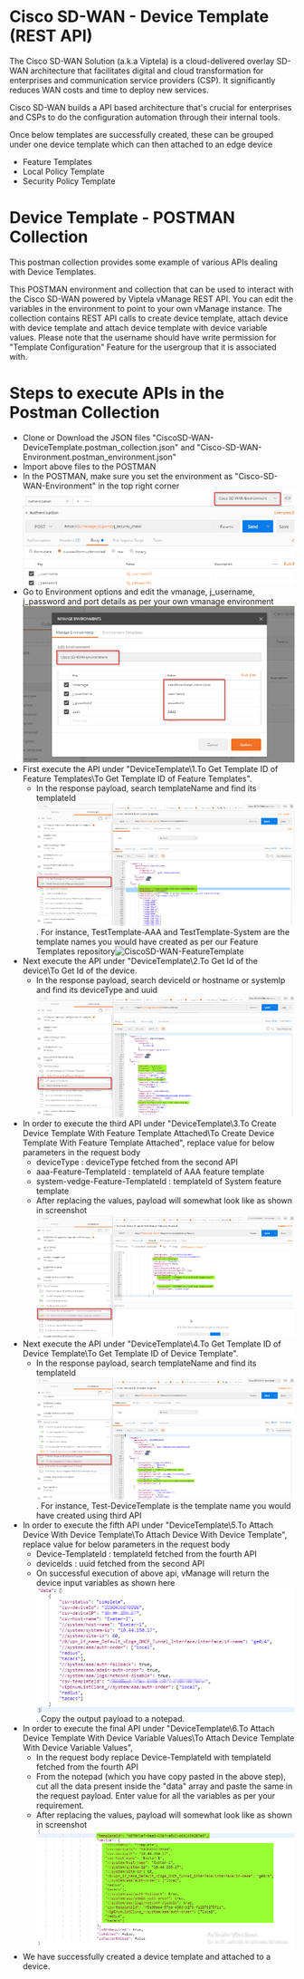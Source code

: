 # Cisco SD-WAN - Device Template (REST API)
The Cisco SD-WAN Solution (a.k.a Viptela) is a cloud-delivered overlay SD-WAN architecture that facilitates digital and cloud transformation for enterprises and communication service providers (CSP). It significantly reduces WAN costs and time to deploy new services.

Cisco SD-WAN builds a API based architecture that's crucial for enterprises and CSPs to do the configuration automation through their internal tools.

Once below templates are successfully created,  these can be grouped under one device template which can then attached to an edge device

* Feature Templates
* Local Policy Template
* Security Policy Template

# Device Template - POSTMAN Collection
This postman collection provides some example of various APIs dealing with Device Templates.

This POSTMAN environment and collection that can be used to interact with the Cisco SD-WAN powered by Viptela vManage REST API. You can edit the variables in the environment to point to your own vManage instance. The collection contains REST API calls to create device template, attach device with device template and attach device template with device variable values. Please note that the username should have write permission for "Template Configuration" Feature for the usergroup that it is associated with.

# Steps to execute APIs in the Postman Collection
* Clone or Download the JSON files "CiscoSD-WAN-DeviceTemplate.postman_collection.json" and "Cisco-SD-WAN-Environment.postman_environment.json"  
* Import above files to the POSTMAN  
* In the POSTMAN, make sure you set the environment as "Cisco-SD-WAN-Environment" in the top right corner![SelectEnvDetails](https://github.com/SaravananRamanathan25/Cisco-SD-WAN-Device-Templates/blob/master/Images/SelectEnvDetails-Postman.png)
* Go to Environment options and edit the vmanage, j_username, j_password and port details as per your own vmanage environment![EditEnvDetails](https://github.com/SaravananRamanathan25/Cisco-SD-WAN-Device-Templates/blob/master/Images/UpdateEnvDetails_Postman.png)
* First execute the API under "DeviceTemplate\1.To Get Template ID of Feature Templates\To Get Template ID of Feature Templates".
  * In the response payload, search templateName and find its templateId![SearchFeatureTemplateId](https://github.com/SaravananRamanathan25/Cisco-SD-WAN-Device-Templates/blob/master/Images/SearchFeatureTemplateId.png). For instance, TestTemplate-AAA and TestTemplate-System are the template names you would have created as per our Feature Templates repository![CiscoSD-WAN-FeatureTemplate](https://github.com/SaravananRamanathan25/CiscoSD-WAN-FeatureTemplate)
* Next execute the API under "DeviceTemplate\2.To Get Id of the device\To Get Id of the device.
  * In the response payload, search deviceId or hostname or systemIp and find its deviceType and uuid![SearchDeviceDetails](https://github.com/SaravananRamanathan25/Cisco-SD-WAN-Device-Templates/blob/master/Images/SearchDeviceDetails.png)
* In order to execute the third API under "DeviceTemplate\3.To Create Device Template With Feature Template Attached\To Create Device Template With Feature Template Attached", replace value for below parameters in the request body 
  * deviceType : deviceType fetched from the second API
  * aaa-Feature-TemplateId : templateId of AAA feature template
  * system-vedge-Feature-TemplateId : templateId of System feature template
  * After replacing the values, payload will somewhat look like as shown in screenshot![SampleCreateDeviceTemplatePayload](https://github.com/SaravananRamanathan25/Cisco-SD-WAN-Device-Templates/blob/master/Images/SampleCreateDeviceTemplatePayload.png) 
* Next execute the API under "DeviceTemplate\4.To Get Template ID of Device Template\To Get Template ID of Device Template".
  * In the response payload, search templateName and find its templateId![SearchDeviceTemplateId](https://github.com/SaravananRamanathan25/Cisco-SD-WAN-Device-Templates/blob/master/Images/SearchDeviceTemplateId.png). For instance, Test-DeviceTemplate is the template name you would have created using  third API	
* In order to execute the fifth API under "DeviceTemplate\5.To Attach Device With Device Template\To Attach Device With Device Template", replace value for below parameters in the request body 
  * Device-TemplateId : templateId fetched from the fourth API
  * deviceIds : uuid fetched from the second API
  * On successful execution of above api, vManage will return the device input variables as shown here![SampleAttachDevicewithDeviceTemplateOutput](https://github.com/SaravananRamanathan25/Cisco-SD-WAN-Device-Templates/blob/master/Images/SampleAttachDevicewithDeviceTemplateOutput.png). 
Copy the output payload to a notepad.	
* In order to execute the final API under "DeviceTemplate\6.To Attach Device Template With Device Variable Values\To Attach Device Template With Device Variable Values", 
  * In the request body replace Device-TemplateId with templateId fetched from the fourth API
  * From the notepad (which you have copy pasted in the above step), cut all the data present inside the "data" array and paste the same in the request payload. Enter value for all the variables as per your requirement.
  * After replacing the values, payload will somewhat look like as shown in screenshot![SampleAttachDeviceTemplatewithDeviceVariableValuesPayload](https://github.com/SaravananRamanathan25/Cisco-SD-WAN-Device-Templates/blob/master/Images/SampleAttachDeviceTemplatewithDeviceVariableValuesPayload.png)
* We have successfully created a device template and attached to a device.
